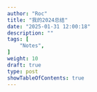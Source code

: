 ```yaml
---
author: "Roc"
title: "我的2024总结"
date: "2025-01-31 12:00:18"
description: ""
tags: [
    "Notes",
]
weight: 10
draft: true
type: post
showTableOfContents: true
---
```

